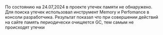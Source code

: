 По состоянию на 24.07,2024 в проекте утечек памяти не обнаружено. Для поиска утечек использовал инструмент Memory и Perfomance
в консоли разработчика. Результат показал что при совершении действий на сайте память периодически очищяется GC, тем самым не происходят утечки
